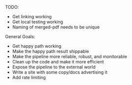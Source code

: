 TODO:
- Get linking working
- Get local testing working
- Naming of merged-pdf needs to be unique

General Goals:
- Get happy path working
- Make the happy path result shippable
- Make the pipeline more reliable, robust, and monitorable
- Clean up the code and make it more efficient
- Expose the pipeline to the external world
- Write a site with some copy/docs advertising it
- Add rate limiting
